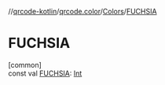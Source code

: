 //[qrcode-kotlin](../../../index.md)/[qrcode.color](../index.md)/[Colors](index.md)/[FUCHSIA](-f-u-c-h-s-i-a.md)

# FUCHSIA

[common]\
const val [FUCHSIA](-f-u-c-h-s-i-a.md): [Int](https://kotlinlang.org/api/latest/jvm/stdlib/kotlin/-int/index.html)
